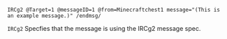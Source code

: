 ```
IRCg2 @Target=1 @messageID=1 @from=Minecraftchest1 message="(This is an example message.)" /endmsg/
```
`IRCg2` Specfies that the message is using the IRCg2 message spec.
